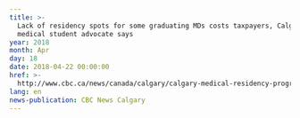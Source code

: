 ```yaml
---
title: >-
  Lack of residency spots for some graduating MDs costs taxpayers, Calgary
  medical student advocate says
year: 2018
month: Apr
day: 18
date: 2018-04-22 00:00:00
href: >-
  http://www.cbc.ca/news/canada/calgary/calgary-medical-residency-programs-shortage-matches-rizzuti-students-1.4624709
lang: en
news-publication: CBC News Calgary
---
```


